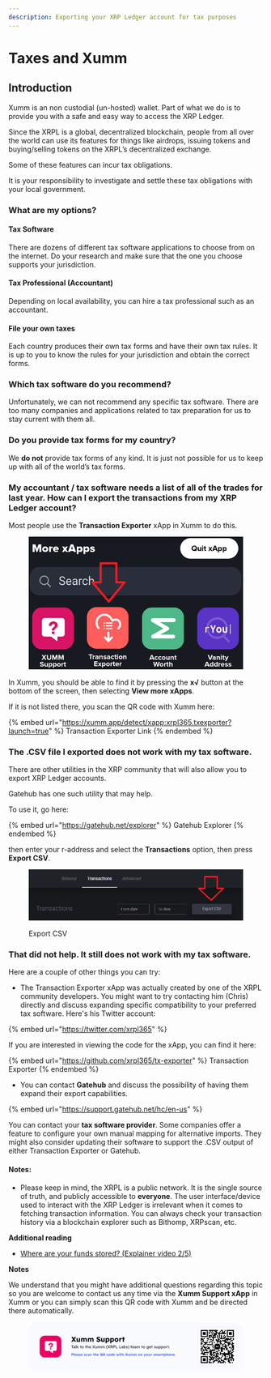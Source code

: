```yaml
---
description: Exporting your XRP Ledger account for tax purposes
---
```


# Taxes and Xumm

## **Introduction**

Xumm is an non custodial (un-hosted) wallet. Part of what we do is to provide you with a safe and easy way to access the XRP Ledger.

Since the XRPL is a global, decentralized blockchain, people from all over the world can use its features for things like airdrops, issuing tokens and buying/selling tokens on the XRPL’s decentralized exchange.

Some of these features can incur tax obligations.

It is your responsibility to investigate and settle these tax obligations with your local government.

### **What are my options?**

#### **Tax Software**

There are dozens of different tax software applications to choose from on the internet. Do your research and make sure that the one you choose supports your jurisdiction.

#### **Tax Professional (Accountant)**

Depending on local availability, you can hire a tax professional such as an accountant.

#### **File your own taxes**

Each country produces their own tax forms and have their own tax rules. It is up to you to know the rules for your jurisdiction and obtain the correct forms.

### **Which tax software do you recommend?**

Unfortunately, we can not recommend any specific tax software. There are too many companies and applications related to tax preparation for us to stay current with them all.

### **Do you provide tax forms for my country?**

We **do not** provide tax forms of any kind. It is just not possible for us to keep up with all of the world’s tax forms.

### **My accountant / tax software needs a list of all of the trades for last year. How can I export the transactions from my XRP Ledger account?**

Most people use the **Transaction Exporter** xApp in Xumm to do this.

<figure><img src="../.gitbook/assets/Transaction exporter.png" alt=""><figcaption></figcaption></figure>

In Xumm, you should be able to find it by pressing the **x√** button at the bottom of the screen, then selecting **View more xApps**.

If it is not listed there, you scan the QR code with Xumm here:

{% embed url="https://xumm.app/detect/xapp:xrpl365.txexporter?launch=true" %}
Transaction Exporter Link
{% endembed %}

### **The .CSV file I exported does not work with my tax software.**

There are other utilities in the XRP community that will also allow you to export XRP Ledger accounts.

Gatehub has one such utility that may help.

To use it, go here:

{% embed url="https://gatehub.net/explorer" %}
Gatehub Explorer
{% endembed %}

then enter your r-address and select the **Transactions** option, then press **Export CSV**.



<figure><img src="../.gitbook/assets/Export CSV.png" alt=""><figcaption><p>Export CSV</p></figcaption></figure>

### **That did not help. It still does not work with my tax software.**

Here are a couple of other things you can try:

* The Transaction Exporter xApp was actually created by one of the XRPL community developers. You might want to try contacting him (Chris) directly and discuss expanding specific compatibility to your preferred tax software. Here's his Twitter account:

{% embed url="https://twitter.com/xrpl365" %}

If you are interested in viewing the code for the xApp, you can find it here:

{% embed url="https://github.com/xrpl365/tx-exporter" %}
Transaction Exporter
{% endembed %}

* You can contact **Gatehub** and discuss the possibility of having them expand their export capabilities.

{% embed url="https://support.gatehub.net/hc/en-us" %}

You can contact your **tax software provider**. Some companies offer a feature to configure your own manual mapping for alternative imports. They might also consider updating their software to support the .CSV output of either Transaction Exporter or Gatehub.

#### **Notes:**

* Please keep in mind, the XRPL is a public network. It is the single source of truth, and publicly accessible to **everyone**. The user interface/device used to interact with the XRP Ledger is irrelevant when it comes to fetching transaction information. You can always check your transaction history via a blockchain explorer such as Bithomp, XRPscan, etc.

**Additional reading**

* [Where are your funds stored? (Explainer video 2/5)](https://support.xumm.app/hc/en-us/articles/4408081411474)

**Notes**

We understand that you might have additional questions regarding this topic so you are welcome to contact us any time via the **Xumm Support xApp** in Xumm or you can simply scan this QR code with Xumm and be directed there automatically.

<figure><img src="../.gitbook/assets/Support banner Xumm.png" alt=""><figcaption></figcaption></figure>
